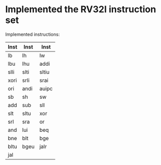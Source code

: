 # Implemented the RV32I instruction set


Implemented instructions: 

| Inst | Inst | Inst |
|------------|------------|------------|
| lb         | lh         | lw         |
| lbu        | lhu        | addi       |
| slli       | slti       | sltiu      |
| xori       | srli       | srai       |
| ori        | andi       | auipc      |
| sb         | sh         | sw         |
| add        | sub        | sll        |
| slt        | sltu       | xor        |
| srl        | sra        | or         |
| and        | lui        | beq        |
| bne        | blt        | bge        |
| bltu       | bgeu       | jalr       |
| jal        |            |            |

